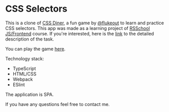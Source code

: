 # CSS Selectors

This is a clone of [CSS Diner](https://flukeout.github.io/), a fun game by [@flukeout](http://www.twitter.com/flukeout) to learn and practice CSS selectors. This app was made as a learning project of [RSSchool JS/Frontend](https://rs.school/js/) course. If you're interested, here is the [link](https://github.com/rolling-scopes-school/tasks/blob/master/tasks/rs-css.md) to the detailed description of the task.

You can play the game [here](https://ivan-gav.github.io/css-selectors/). 

Technology stack:
- TypeScript
- HTML/CSS
- Webpack
- ESlint

The application is SPA.

If you have any questions feel free to contact me.